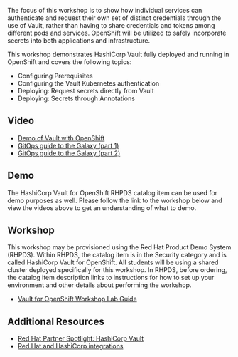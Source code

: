 The focus of this workshop is to show how individual services can authenticate and request their own set of distinct credentials through the use of Vault, rather than having to share credentials and tokens among different pods and services. OpenShift will be utilized to safely incorporate secrets into both applications and infrastructure.

This workshop demonstrates HashiCorp Vault fully deployed and running in OpenShift and covers the following topics:

* Configuring Prerequisites
* Configuring the Vault Kubernetes authentication
* Deploying: Request secrets directly from Vault
* Deploying: Secrets through Annotations

## Video

* [Demo of Vault with OpenShift](https://www.youtube.com/watch?v=LDx6pCOahgE)
* [GitOps guide to the Galaxy (part 1)](https://www.youtube.com/watch?v=Bce_0qa6ias)
* [GitOps guide to the Galaxy (part 2)](https://www.youtube.com/watch?v=1F_dKaat2Es)

## Demo

The HashiCorp Vault for OpenShift RHPDS catalog item can be used for demo purposes as well. Please follow the link to the workshop below and view the videos above to get an understanding of what to demo. 

## Workshop

This workshop may be provisioned using the Red Hat Product Demo System (RHPDS). Within RHPDS, the catalog item is in the Security category and is called HashiCorp Vault for OpenShift. All students will be using a shared cluster deployed specifically for this workshop. In RHPDS, before ordering, the catalog item description links to instructions for how to set up your environment and other details about performing the workshop.

* [Vault for OpenShift Workshop Lab Guide](https://developer.hashicorp.com/vault/tutorials/kubernetes/kubernetes-rhdp)

## Additional Resources

* [Red Hat Partner Spotlight: HashiCorp Vault](https://cloud.redhat.com/blog/integrating-hashicorp-vault-in-openshift-4)
* [Red Hat and HashiCorp integrations](https://www.hashicorp.com/partners/tech/red-hat)
